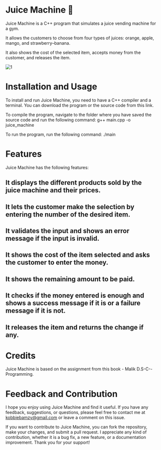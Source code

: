 # Juice Machine 🥤
Juice Machine is a C++ program that simulates a juice vending machine for a gym. 

It allows the customers to choose from four types of juices: orange, apple, mango, and strawberry–banana. 

It also shows the cost of the selected item, accepts money from the customer, and releases the item.

![1](https://github.com/Bamzy-07/juice_machine_with_C-/assets/82727471/18b91682-78bc-4ee4-bb63-6edcf25daabb)

# Installation and Usage
To install and run Juice Machine, you need to have a C++ compiler and a terminal. You can download the program or the source code from this link.

To compile the program, navigate to the folder where you have saved the source code and run the following command:
g++ main.cpp -o juice_machine

To run the program, run the following command:
./main

# Features
Juice Machine has the following features:

## It displays the different products sold by the juice machine and their prices.
## It lets the customer make the selection by entering the number of the desired item.
## It validates the input and shows an error message if the input is invalid.
## It shows the cost of the item selected and asks the customer to enter the money.
## It shows the remaining amount to be paid.
## It checks if the money entered is enough and shows a success message if it is or a failure message if it is not.
## It releases the item and returns the change if any.

# Credits
Juice Machine is based on the assignment from this book - Malik D.S-C--Programming.

# Feedback and Contribution
I hope you enjoy using Juice Machine and find it useful. If you have any feedback, suggestions, or questions, please feel free to contact me at kobbiebamzy@gmail.com or leave a comment on this issue.

If you want to contribute to Juice Machine, you can fork the repository, make your changes, and submit a pull request. I appreciate any kind of contribution, whether it is a bug fix, a new feature, or a documentation improvement. Thank you for your support! 
